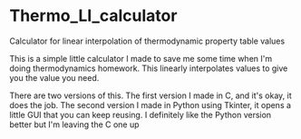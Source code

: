 # Thermo_LI_calculator
Calculator for linear interpolation of thermodynamic property table values

This is a simple little calculator I made to save me some time when I'm doing thermodynamics homework.
This linearly interpolates values to give you the value you need.

There are two versions of this. The first version I made in C, and it's okay, it does the job.
The second version I made in Python using Tkinter, it opens a little GUI that you can keep reusing.
I definitely like the Python version better but I'm leaving the C one up
